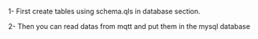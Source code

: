 1- First create tables using schema.qls in database section.

2- Then you can read datas from mqtt and put them in the mysql database
